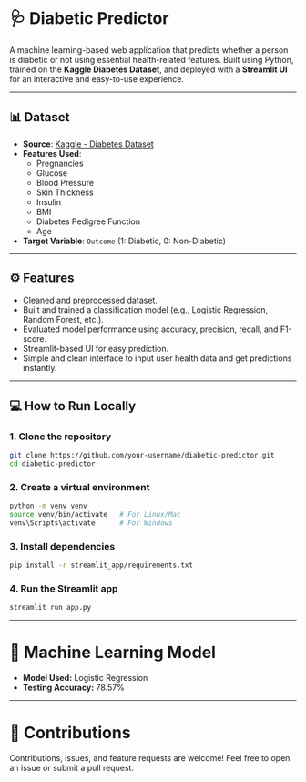 # 🩺 Diabetic Predictor

A machine learning-based web application that predicts whether a person is diabetic or not using essential health-related features. Built using Python, trained on the **Kaggle Diabetes Dataset**, and deployed with a **Streamlit UI** for an interactive and easy-to-use experience.

---

## 📊 Dataset

- **Source**: [Kaggle - Diabetes Dataset](https://www.kaggle.com/datasets/mathchi/diabetes-data-set)
- **Features Used**:
  - Pregnancies
  - Glucose
  - Blood Pressure
  - Skin Thickness
  - Insulin
  - BMI
  - Diabetes Pedigree Function
  - Age
- **Target Variable**: `Outcome` (1: Diabetic, 0: Non-Diabetic)

---

## ⚙️ Features

- Cleaned and preprocessed dataset.
- Built and trained a classification model (e.g., Logistic Regression, Random Forest, etc.).
- Evaluated model performance using accuracy, precision, recall, and F1-score.
- Streamlit-based UI for easy prediction.
- Simple and clean interface to input user health data and get predictions instantly.

---

## 💻 How to Run Locally

### 1. Clone the repository

```bash
git clone https://github.com/your-username/diabetic-predictor.git
cd diabetic-predictor
```

### 2. Create a virtual environment
```bash
python -m venv venv
source venv/bin/activate   # For Linux/Mac
venv\Scripts\activate      # For Windows
```

### 3. Install dependencies
```bash
pip install -r streamlit_app/requirements.txt
```

### 4. Run the Streamlit app
```bash
streamlit run app.py
```

---

# 🧠 Machine Learning Model

- **Model Used:** Logistic Regression
- **Testing Accuracy:** 78.57%

---

# 🤝 Contributions
Contributions, issues, and feature requests are welcome! Feel free to open an issue or submit a pull request.


